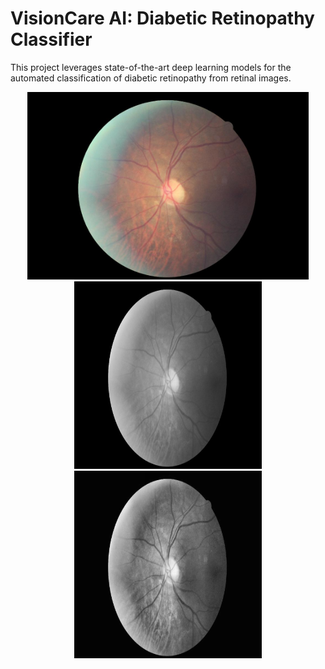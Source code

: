 # VisionCare AI: Diabetic Retinopathy Classifier
 This project leverages state-of-the-art deep learning models for the automated classification of diabetic retinopathy from retinal images. 

<p align="center">
  <img src="Preprocessed Image/10_left.jpeg" height="300">
  <img src="Preprocessed Image/10_left_gray.jpeg" alt="Normal MRI" width="300" height="300">
  <img src="Preprocessed Image/10_left_clahe.jpeg" alt="CLAHE Preprocessed Image" width="300" height="300">
</p>
